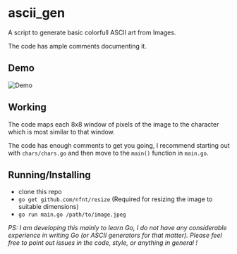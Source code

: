 # ascii_gen
A script to generate basic colorfull ASCII art from Images.

The code has ample comments documenting it.

## Demo
![Demo](https://github.com/pulkitsharma07/pulkitsharma07.github.io/raw/development/assets/render1546308037772.gif)

## Working
The code maps each 8x8 window of pixels of the image to the character which is most similar to
that window.

The code has enough comments to get you going, I recommend starting out with `chars/chars.go` and then
move to the `main()` function in `main.go`.

## Running/Installing
* clone this repo
* `go get github.com/nfnt/resize`  (Required for resizing the image to suitable dimensions)
* `go run main.go /path/to/image.jpeg`

*PS: I am developing this mainly to learn Go, I do not have any considerable experience in writing Go (or ASCII generators for that matter). Please feel free to point out issues in the code, style, or anything in general !*
